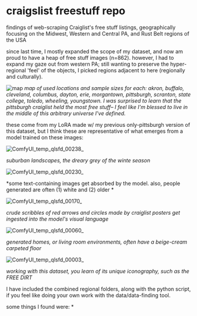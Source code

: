 # craigslist freestuff repo
findings of web-scraping Craiglist's free stuff listings, geographically focusing on the Midwest, Western and Central PA, and Rust Belt regions of the USA

since last time, I mostly expanded the scope of my dataset, and now am proud to have a heap of free stuff images (n=862). however, I had to expand my gaze out from western PA; still wanting to preserve the hyper-regional 'feel' of the objects, I picked regions adjacent to here (regionally and culturally).

![map](https://github.com/user-attachments/assets/8657d916-79e9-4b1d-9aef-8b14d5704e58)
*map of used locations and sample sizes for each: akron, buffalo, cleveland, columbus, dayton, erie, morgantown, pittsburgh, scranton, state college, toledo, wheeling, youngstown. I was surprised to learn that the pittsburgh craiglist held the most free stuff– I feel like I'm blessed to live in the middle of this arbitrary universe I've defined.*

these come from my LoRA made w/ my previous only-pittsburgh version of this dataset, but I think these are representative of what emerges from a model trained on these images:

![ComfyUI_temp_qlsfd_00238_](https://github.com/user-attachments/assets/efbde73f-2343-4720-b53d-87564ca3d0e6)

*suburban landscapes, the dreary grey of the winte season*

![ComfyUI_temp_qlsfd_00230_](https://github.com/user-attachments/assets/f9ba9f82-5fdb-46d4-bf2f-619734a9a138)

*some text-containing images get absorbed by the model. also, people generated are often (1) white and (2) older *

![ComfyUI_temp_qlsfd_00170_](https://github.com/user-attachments/assets/4c2f32db-612e-4832-899d-ea96c60d214b)

*crude scribbles of red arrows and circles made by craiglist posters get ingested into the model's visual language*

![ComfyUI_temp_qlsfd_00060_](https://github.com/user-attachments/assets/841f40f8-07e8-4924-8566-ad2543e06755)

*generated homes, or living room environments, often have a beige-cream carpeted floor*

![ComfyUI_temp_qlsfd_00003_](https://github.com/user-attachments/assets/0a2ed843-779b-41d3-9569-0590ee79b9fb)

*working with this dataset, you learn of its unique iconography, such as the FREE DIRT*

I have included the combined regional folders, along with the python script, if you feel like doing your own work with the data/data-finding tool.

some things I found were:
* 

